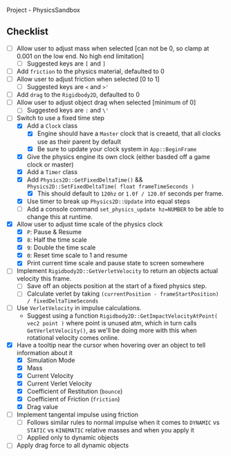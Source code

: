 Project - PhysicsSandbox

## Checklist
- [ ] Allow user to adjust mass when selected [can not be 0, so clamp at 0.001 on the low end.  No high end limitation]
    - [ ] Suggested keys are `[` and `]`
- [ ] Add `friction` to the physics material, defaulted to 0
- [ ] Allow user to adjust friction when selected [0 to 1]
    - [ ] Suggested keys are `<` and `>'`
- [ ] Add `drag` to the `Rigidbody2D`, defaulted to 0
- [ ] Allow user to adjust object drag when selected [minimum of 0]
    - [ ] Suggested keys are `:` and `\'` 
- [ ] Switch to use a fixed time step
    - [x] Add a `Clock` class
        - [x] Engine should have a `Master` clock that is creaetd, that all clocks use as their parent by default
        - [x] Be sure to update your clock system in `App::BeginFrame`
    - [x] Give the physics engine its own clock (either basded off a game clock or master)
    - [x] Add a `Timer` class
    - [x] Add `Physics2D::GetFixedDeltaTime()` && `Physics2D::SetFixedDeltaTime( float frameTimeSeconds )`
        - [x] This should default to `120hz` or `1.0f / 120.0f` seconds per frame. 
    - [x] Use timer to break up `Physics2D::Update` into equal steps
    - [ ] Add a console command `set_physics_update hz=NUMBER` to be able to change this at runtime.
- [x] Allow user to adjust time scale of the physics clock
    - [x] `P`: Pause & Resume
    - [x] `8`: Half the time scale
    - [x] `9`: Double the time scale
    - [x] `0`: Reset time scale to 1 and resume
    - [x] Print current time scale and pause state to screen somewhere
- [ ] Implement `Rigidbody2D::GetVerletVelocity` to return an objects actual velocity this frame. 
    - [ ] Save off an objects position at the start of a fixed physics step.
    - [ ] Calculate verlet by taking `(currentPosition - frameStartPosition) / fixedDeltaTimeSeconds`
- [ ] Use `VerletVelocity` in impulse calculations. 
    - Suggest using a function `Rigidbody2D::GetImpactVelocityAtPoint( vec2 point )` where point is unused atm, which 
      in turn calls `GetVerletVelocity()`, as we'll be doing more with this when rotational velocity comes online. 
- [x] Have a tooltip near the cursor when hovering over an object to tell information about it
    - [x] Simulation Mode
    - [x] Mass
    - [x] Current Velocity
    - [x] Current Verlet Velocity
    - [x] Coefficient of Restitution (`bounce`)
    - [x] Coefficient of Friction (`friction`)
    - [x] Drag value
- [ ] Implement tangental impulse using friction 
    - [ ] Follows similar rules to normal impulse when it comes to `DYNAMIC` vs `STATIC` vs `KINEMATIC` relative masses and when you apply it
    - [ ] Applied only to dynamic objects
- [ ] Apply drag force to all dynamic objects
